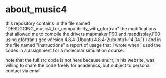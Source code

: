 # about_music4

this repository contains
in the file named "DEBUGGING_music4_for_compatibility_with_gfortran"
the modifications that allowed me to compile the drivers mapmaker.F90 and mapdisplay.F90 using gfortran ( gcc version 4.8.4 (Ubuntu 4.8.4-2ubuntu1~14.04.1) )
and in the file named "Instructions"
a report of usage that I wrote when i used the codes in a assignment for a molecular simulation course.

note that the full src code is not here because snurr, in his website, was willing to share the code freely for academics, but subject to personal contact via email

